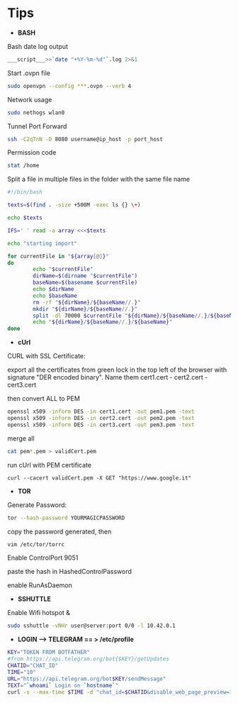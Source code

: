 # Tips


* **BASH**

Bash date log output
```bash
___script___>>`date "+%Y-%m-%d"`.log 2>&1
```

Start .ovpn file

```bash
sudo openvpn --config ***.ovpn --verb 4
```

Network usage
```bash
sudo nethogs wlan0
```

Tunnel Port Forward
```bash
ssh -C2qTnN -D 8080 username@ip_host -p port_host
```

Permission code 
```bash
stat /home
```


Split a file in multiple files in the folder with the same file name

```bash
#!/bin/bash

texts=$(find . -size +500M -exec ls {} \+)

echo $texts

IFS=' ' read -a array <<<$texts

echo "starting import"

for currentFile in "${array[@]}"
do
        echo "$currentFile"
        dirName=$(dirname "$currentFile")
        baseName=$(basename $currentFile)
        echo $dirName
        echo $baseName
        rm -rf "${dirName}/${baseName//.}"
        mkdir "${dirName}/${baseName//.}"
        split -dl 70000 $currentFile "${dirName}/${baseName//.}/${baseName}."
        echo "${dirName}/${baseName//.}/${baseName}"
done
```

* **cUrl**

CURL with SSL Certificate: 

export all the certificates from green lock in the top left of the browser with signature "DER encoded binary". 
Name them cert1.cert - cert2.cert - cert3.cert

then convert ALL to PEM

```bash
openssl x509 -inform DES -in cert1.cert -out pem1.pem -text
openssl x509 -inform DES -in cert2.cert -out pem2.pem -text
openssl x509 -inform DES -in cert3.cert -out pem3.pem -text
```

merge all

```bash
cat pem*.pem > validCert.pem
```

run cUrl with PEM certificate
```
curl --cacert validCert.pem -X GET "https://www.google.it"
```


* **TOR**

Generate Password: 

```bash 
tor --hash-password YOURMAGICPASSWORD
```

copy the password generated, then

```bash
vim /etc/tor/torrc
```

Enable ControlPort 9051

paste the hash in HashedControlPassword

enable RunAsDaemon

* **SSHUTTLE**

Enable Wifi hotspot &
```bash
sudo sshuttle -vNHr user@server:port 0/0 -l 10.42.0.1
```

* **LOGIN --> TELEGRAM   == > /etc/profile**

```bash
KEY="TOKEN FROM BOTFATHER"
#from https://api.telegram.org/bot{$KEY}/getUpdates
CHATID="CHAT_ID" 
TIME="10"
URL="https://api.telegram.org/bot$KEY/sendMessage"
TEXT="`whoami` Login on `hostname`"
curl -s --max-time $TIME -d "chat_id=$CHATID&disable_web_page_preview=1&text=$TEXT" $URL >/dev/null
```
